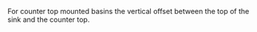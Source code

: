 For counter top mounted basins the vertical offset between the top of the sink and the counter top.
